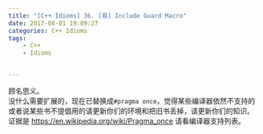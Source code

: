 ```yaml
---
title: "[C++ Idioms] 36. [易] Include Guard Macro"
date: 2017-08-01 19:09:27
categories: C++ Idioms
tags:
    - C++
    - Idioms


---
```

顾名思义。<!--more-->  
没什么需要扩展的，现在已替换成`#pragma once`，觉得某些编译器依然不支持的或者说某些书不提倡用的请更新你们的环境和把旧书丢掉，请更新你们的知识。  
证据是 <https://en.wikipedia.org/wiki/Pragma_once> 请看编译器支持列表。    